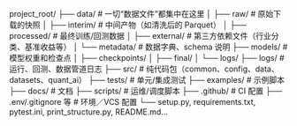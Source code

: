 project_root/
├── data/                   # 一切“数据文件”都集中在这里
│   ├── raw/                # 原始下载的快照
│   ├── interim/            # 中间产物（如清洗后的 Parquet）
│   ├── processed/          # 最终训练/回测数据
│   ├── external/           # 第三方依赖文件（行业分类、基准收益等）
│   └── metadata/           # 数据字典、schema 说明
├── models/                 # 模型权重和检查点
│   ├── checkpoints/
│   ├── final/
│   └── logs/
├── logs/                   # 运行、回测、数据管道日志
├── src/                    # 纯代码包（common、config、data、datasets、quant_ai）
├── tests/                  # 单元/集成测试
├── examples/               # 示例脚本
├── docs/                   # 文档
├── scripts/                # 运维/调度脚本
├── .github/                # CI 配置
├── .env/.gitignore 等      # 环境／VCS 配置
└── setup.py, requirements.txt, pytest.ini, print_structure.py, README.md…
